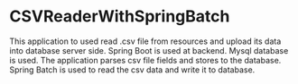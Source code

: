 # CSVReaderWithSpringBatch
This application to used read .csv file from resources and upload its data into database server side. Spring Boot is used at backend. Mysql database is used. The application parses csv file fields and stores to the database. Spring Batch is used to read the csv data and write it to database.

